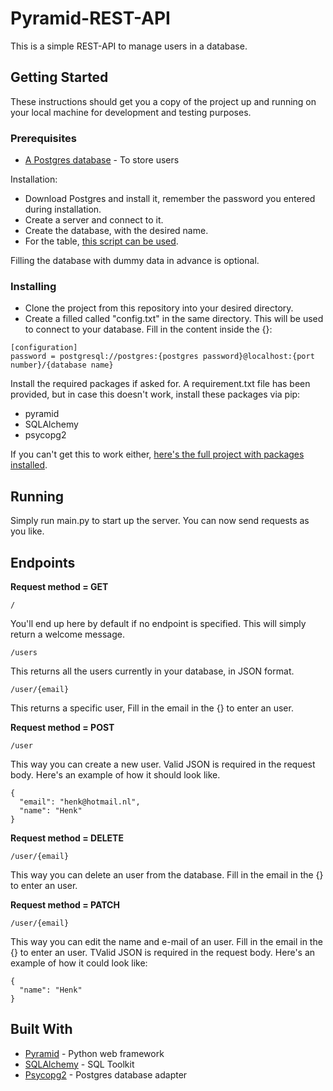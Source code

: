 # Pyramid-REST-API

This is a simple REST-API to manage users in a database.

## Getting Started

These instructions should get you a copy of the project up and running on your local machine for development and testing purposes.

### Prerequisites

* [A Postgres database](https://www.postgresql.org/download/) - To store users

Installation:
* Download Postgres and install it, remember the password you entered during installation.
* Create a server and connect to it.
* Create the database, with the desired name.
* For the table, [this script can be used](https://drive.google.com/file/d/1UA5GlL0j_CTlhi5HV7ZVjSf_aqsLc6Ef/view?usp=sharing).

Filling the database with dummy data in advance is optional.
### Installing

* Clone the project from this repository into your desired directory.
* Create a filled called "config.txt" in the same directory. This will be used to connect to your database. Fill in the content inside the {}:
```
[configuration]
password = postgresql://postgres:{postgres password}@localhost:{port number}/{database name}
```
Install the required packages if asked for. A requirement.txt file has been provided, but in case this doesn't work, install these packages via pip:
* pyramid
* SQLAlchemy
* psycopg2

If you can't get this to work either, [here's the full project with packages installed](https://drive.google.com/file/d/1v77p2Mi1Swzhvldsh86mwkQCBHg47ndX/view?usp=sharing).

## Running

Simply run main.py to start up the server. You can now send requests as you like.

## Endpoints

**Request method = GET**
```
/
```
You'll end up here by default if no endpoint is specified. This will simply return a welcome message.

```
/users
```
This returns all the users currently in your database, in JSON format.

```
/user/{email}
```
This returns a specific user, Fill in the email in the {} to enter an user.

**Request method = POST**
```
/user
```
This way you can create a new user. Valid JSON is required in the request body. Here's an example of how it should look like.
```
{
  "email": "henk@hotmail.nl",
  "name": "Henk"
}
```

**Request method = DELETE**
```
/user/{email}
```
This way you can delete an user from the database. Fill in the email in the {} to enter an user.

**Request method = PATCH**
```
/user/{email}
```
This way you can edit the name and e-mail of an user. Fill in the email in the {} to enter an user. TValid JSON is required in the request body. Here's an example of how it could look like:
```
{
  "name": "Henk"
}
```

## Built With

* [Pyramid](https://trypyramid.com/) - Python web framework
* [SQLAlchemy](https://www.sqlalchemy.org/) - SQL Toolkit
* [Psycopg2](http://initd.org/psycopg/) - Postgres database adapter
